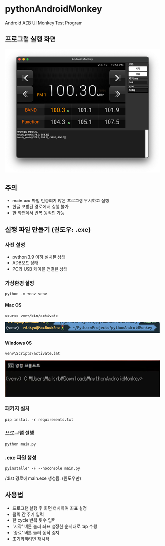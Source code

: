 # pythonAndroidMonkey
Android ADB UI Monkey Test Program

## 프로그램 실행 화면

![img.png](img.png)

## 주의

- main.exe 파일 인증되지 않은 프로그램 무시하고 실행
- 한글 포함된 경로에서 실행 불가
- 한 화면에서 반복 동작만 가능

## 실행 파일 만들기 (윈도우: .exe)

### 사전 설정

- python 3.9 이하 설치된 상태
- ADB모드 상태
- PC와 USB 케이블 연결된 상태

### 가상환경 설정

    python -m venv venv

#### Mac OS

    source venv/bin/activate

![img_2.png](img_2.png)

#### Windows OS

    venv\Scripts\activate.bat

![img_1.png](img_1.png)

### 패키지 설치

    pip install -r requirements.txt

### 프로그램 실행

    python main.py

### .exe 파일 생성

    pyinstaller -F --noconsole main.py

/dist 경로에 main.exe 생성됨. (윈도우만)

## 사용법

- 프로그램 실행 후 화면 터치하여 좌표 설정
- 클릭 간 주기 입력
- 한 cycle 반복 횟수 입력
- '시작' 버튼 눌러 좌표 설정한 순서대로 tap 수행
- '종료' 버튼 눌러 동작 중지
- 초기화하려면 재시작
